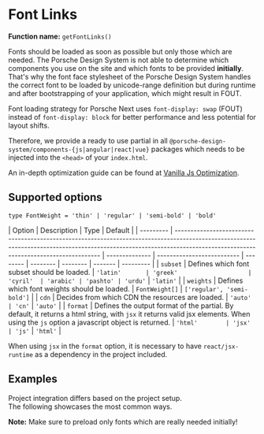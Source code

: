 # Font Links

**Function name:** `getFontLinks()`

Fonts should be loaded as soon as possible but only those which are needed. The Porsche Design System is not able to
determine which components you use on the site and which fonts to be provided **initially**. That's why the font face
stylesheet of the Porsche Design System handles the correct font to be loaded by unicode-range definition but during
runtime and after bootstrapping of your application, which might result in FOUT.

Font loading strategy for Porsche Next uses `font-display: swap` (FOUT) instead of `font-display: block` for better
performance and less potential for layout shifts.

Therefore, we provide a ready to use partial in all `@porsche-design-system/components-{js|angular|react|vue}` packages
which needs to be injected into the `<head>` of your `index.html`.

An in-depth optimization guide can be found at
[Vanilla Js Optimization](must-know/initialization/vanilla-js#optimization).

## Supported options

`type FontWeight = 'thin' | 'regular' | 'semi-bold' | 'bold'`

| Option    | Description                                                                                                                                                                                                        | Type           | Default                    |
| --------- | ------------------------------------------------------------------------------------------------------------------------------------------------------------------------------------------------------------------ | -------------- | -------------------------- | -------- | -------- | -------- | ------- | --------- |
| `subset`  | Defines which font subset should be loaded.                                                                                                                                                                        | `'latin'       | 'greek'                    | 'cyril'  | 'arabic' | 'pashto' | 'urdu'` | `'latin'` |
| `weights` | Defines which font weights should be loaded.                                                                                                                                                                       | `FontWeight[]` | `['regular', 'semi-bold']` |
| `cdn`     | Decides from which CDN the resources are loaded.                                                                                                                                                                   | `'auto'        | 'cn'`                      | `'auto'` |
| `format`  | Defines the output format of the partial. By default, it returns a html string, with `jsx` it returns valid jsx elements. When using the <code class="no-before">js</code> option a javascript object is returned. | `'html'        | 'jsx'                      | 'js'`    | `'html'` |

When using `jsx` in the `format` option, it is necessary to have `react/jsx-runtime` as a dependency in the project
included.

## Examples

Project integration differs based on the project setup.  
The following showcases the most common ways.

**Note:** Make sure to preload only fonts which are really needed initially!

<PartialDocs name="getFontLinks" :params="params" location="head"></PartialDocs>

<script lang="ts">
import Vue from 'vue';
import Component from 'vue-class-component';

@Component
export default class Code extends Vue {
  public params = [
    { 
      value: ""
    },
    { 
      value: "{ cdn: 'cn' }",
      comment: 'force using China CDN'
    },
  ];
}
</script>
